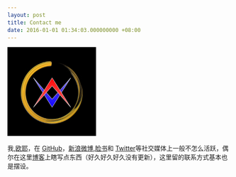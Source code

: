 ```yaml
---
layout: post
title: Contact me
date: 2016-01-01 01:34:03.000000000 +08:00
---
```


![](assets/images/avatar.jpg)

我,[欧耶](http://olim.ca)，在 [GitHub](https://github.com)，[新浪微博](http://weibo.com),[脸书](http://facebook.com)和 [Twitter](https://twitter.com/mkzg)等社交媒体上一般不怎么活跃，偶尔在这里[博客](http://olim.ca)上瞎写点东西（好久好久好久没有更新），这里留的联系方式基本也是摆设。

<center>

<h1>
<a href="https://github.com" class="fa fa-github"></a>
<a href="http://weibo.com" class="fa fa-weibo"></a>
<a href="https://twitter.com/mkzg" class="fa fa-twitter"></a>
<a href="http://www.olim.ca" class="fa fa-linkedin"></a>
<a href="http://olim.ca" class="fa fa-pencil"></a>
<a href="mailto:me@olim.ca" class="fa fa-envelope"></a>
</h1>

</center>

